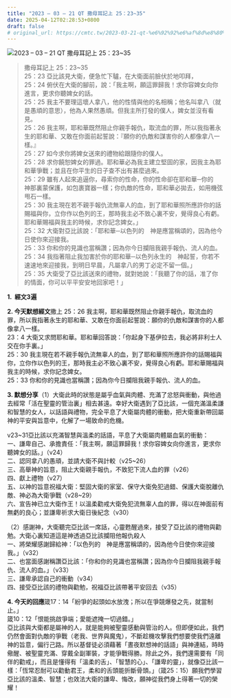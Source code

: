 ```yaml
---
title: "2023 – 03 – 21 QT 撒母耳記上 25：23~35"
date: 2025-04-12T02:28:53+0800
draft: false
# original_url: https://cmtc.tw/2023-03-21-qt-%e6%92%92%e6%af%8d%e8%80%b3%e8%a8%98%e4%b8%8a-25%ef%bc%9a2335
---
```


![2023 – 03 – 21 QT 撒母耳記上 25：23\~35](/images/qt.jpg  "2023 – 03 – 21 QT 撒母耳記上 25：23\~35")

> 撒母耳記上 25：23\~35  
> 25：23 亞比該見大衛，便急忙下驢，在大衛面前臉伏於地叩拜，  
> 25：24 俯伏在大衛的腳前，說：「我主啊，願這罪歸我！求你容婢女向你進言，更求你聽婢女的話。  
> 25：25 我主不要理這壞人拿八，他的性情與他的名相稱；他名叫拿八（就是愚頑的意思），他為人果然愚頑。但我主所打發的僕人，婢女並沒有看見。  
> 25：26 我主啊，耶和華既然阻止你親手報仇，取流血的罪，所以我指著永生的耶和華、又敢在你面前起誓說：『願你的仇敵和謀害你的人都像拿八一樣。』  
> 25：27 如今求你將婢女送來的禮物給跟隨你的僕人。  
> 25：28 求你饒恕婢女的罪過。耶和華必為我主建立堅固的家，因我主為耶和華爭戰；並且在你平生的日子查不出有甚麼過來。  
> 25：29 雖有人起來追逼你，尋索你的性命，你的性命卻在耶和華─你的　神那裏蒙保護，如包裹寶器一樣；你仇敵的性命，耶和華必拋去，如用機弦甩石一樣。  
> 25：30 我主現在若不親手報仇流無辜人的血，到了耶和華照所應許你的話賜福與你，立你作以色列的王，那時我主必不致心裏不安，覺得良心有虧。耶和華賜福與我主的時候，求你記念婢女。」  
> 25：32 大衛對亞比該說：「耶和華─以色列的　神是應當稱頌的，因為他今日使你來迎接我。  
> 25：33 你和你的見識也當稱讚；因為你今日攔阻我親手報仇、流人的血。  
> 25：34 我指著阻止我加害於你的耶和華─以色列永生的　神起誓，你若不速速地來迎接我，到明日早晨，凡屬拿八的男丁必定不留一個。」  
> 25：35 大衛受了亞比該送來的禮物，就對她說：「我聽了你的話，准了你的情面，你可以平平安安地回家吧！」

**1.  經文3遍**

**2. 今天默想經文**撒上 25：26 我主啊，耶和華既然阻止你親手報仇，取流血的罪，所以我指著永生的耶和華、又敢在你面前起誓說：願你的仇敵和謀害你的人都像拿八一樣。  
23：4 大衛又求問耶和華。耶和華回答說：「你起身下基伊拉去，我必將非利士人交在你手裏。」  
25：30 我主現在若不親手報仇流無辜人的血，到了耶和華照所應許你的話賜福與你，立你作以色列的王，那時我主必不致心裏不安，覺得良心有虧。耶和華賜福與我主的時候，求你記念婢女。  
25：33 你和你的見識也當稱讚；因為你今日攔阻我親手報仇、流人的血。

**3. 默想分享**（1）大衛此時的狀態是屬乎血氣與肉體、充滿了忿怒與衝動，與他過去經常「活在聖靈的管治裏」相去甚遠。幸好大衛遇到了亞比該，一個充滿溫柔謙和智慧的女人，以話語與禮物，完全平息了大衛屬肉體的衝動，把大衛重新帶回屬神的平安與旨意中，化解了一場致命的危機。

v23\~31亞比該以充滿智慧與溫柔的話語，平息了大衛屬肉體屬血氣的衝動：  
一、謙卑自己、承擔責任：「我主啊，願這罪歸我！求你容婢女向你進言，更求你聽婢女的話。」（v24）  
二、認同拿八的愚頑，並請大衛不與計較（v25\~26）  
三、高舉神的旨意，阻止大衛親手報仇，不致犯下流人血的罪（v26）  
四、獻上禮物（v27）  
五、以神的旨意祝福大衛：堅固大衛的家室、保守大衛免犯過錯、保護大衛脫離仇敵、神必為大衛爭戰（v28\~29）  
六、宣告神已立大衛作王！以溫柔勸戒大衛免犯流無辜人血的罪，得以在神面前有無虧的良心；並謙卑祈求大衛日後紀念（v30）

（2）感謝神，大衛聽完亞比該一席話，心靈甦醒過來，接受了亞比該的禮物與勸勉。大衛心裏知道這是神透過亞比該攔阻他報仇殺人  
一、將榮耀感謝歸給神：「以色列的　神是應當稱頌的，因為他今日使你來迎接我。」（v32）  
二、也當面感謝稱讚亞比該：「你和你的見識也當稱讚；因為你今日攔阻我親手報仇、流人的血。」（v33）  
三、謙卑承認自己的衝動（v34）  
四、接受亞比該的禮物與勸勉，祝福亞比該帶著平安回去（v35）

**4. 今天的回應**箴17：14「紛爭的起頭如水放洩；所以在爭競爆發之先，就當制止。」  
箴10：12「恨能挑啟爭端；愛能遮掩一切過錯。」  
亞比該與大衛都是屬神的人，就是能夠被聖靈感動與管治的人。但即便如此，我們仍然會面對仇敵的爭戰（老我、世界與魔鬼），不斷趁機攻擊我們想要使我們遠離神的旨意，偏行己路。所以基督徒必須藉著「晝夜默想神的話語」與神連結，時時儆醒、被聖靈充滿、穿戴全副軍裝，才能爭戰得勝。除此之外，我們還需要有「同伴的勸戒」，而且是懂得有「溫柔的舌」、「智慧的心」、「謙卑的靈」，就像亞比該一樣：「恆常忍耐可以勸動君王，柔和的舌頭能折斷骨頭。」（箴25：15）願我們學習亞比該的溫柔、智慧；也效法大衛的謙卑、悔改，願神從我們身上得著一切的榮耀！